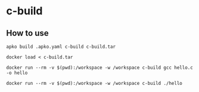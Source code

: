 # c-build

## How to use

```
apko build .apko.yaml c-build c-build.tar
```

```
docker load < c-build.tar
```

```
docker run --rm -v $(pwd):/workspace -w /workspace c-build gcc hello.c -o hello
```

```
docker run --rm -v $(pwd):/workspace -w /workspace c-build ./hello
```
